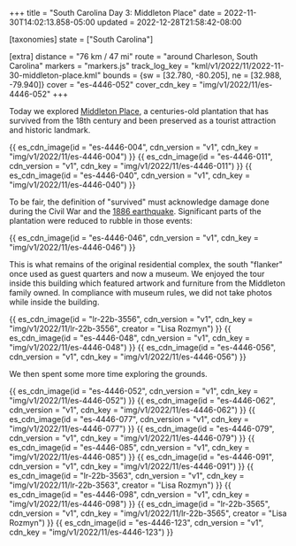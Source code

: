 +++
title = "South Carolina Day 3: Middleton Place"
date = 2022-11-30T14:02:13.858-05:00
updated = 2022-12-28T21:58:42-08:00

[taxonomies]
state = ["South Carolina"]

[extra]
distance = "76 km / 47 mi"
route = "around Charleson, South Carolina"
markers = "markers.js"
track_log_key = "kml/v1/2022/11/2022-11-30-middleton-place.kml"
bounds = {sw = [32.780, -80.205], ne = [32.988, -79.940]}
cover = "es-4446-052"
cover_cdn_key = "img/v1/2022/11/es-4446-052"
+++

Today we explored [Middleton Place](https://www.middletonplace.org), a centuries-old plantation that has survived from the 18th century and been preserved as a tourist attraction and historic landmark.

<!-- more -->

{{ es_cdn_image(id = "es-4446-004", cdn_version = "v1", cdn_key = "img/v1/2022/11/es-4446-004") }}
{{ es_cdn_image(id = "es-4446-011", cdn_version = "v1", cdn_key = "img/v1/2022/11/es-4446-011") }}
{{ es_cdn_image(id = "es-4446-040", cdn_version = "v1", cdn_key = "img/v1/2022/11/es-4446-040") }}

To be fair, the definition of "survived" must acknowledge damage done during the Civil War and the [1886 earthquake](https://en.wikipedia.org/wiki/1886_Charleston_earthquake). Significant parts of the plantation were reduced to rubble in those events:

{{ es_cdn_image(id = "es-4446-046", cdn_version = "v1", cdn_key = "img/v1/2022/11/es-4446-046") }}

This is what remains of the original residential complex, the south "flanker" once used as guest quarters and now a museum. We enjoyed the tour inside this building which featured artwork and furniture from the Middleton family owned. In compliance with museum rules, we did not take photos while inside the building.

{{ es_cdn_image(id = "lr-22b-3556", cdn_version = "v1", cdn_key = "img/v1/2022/11/lr-22b-3556", creator = "Lisa Rozmyn") }}
{{ es_cdn_image(id = "es-4446-048", cdn_version = "v1", cdn_key = "img/v1/2022/11/es-4446-048") }}
{{ es_cdn_image(id = "es-4446-056", cdn_version = "v1", cdn_key = "img/v1/2022/11/es-4446-056") }}

We then spent some more time exploring the grounds.

{{ es_cdn_image(id = "es-4446-052", cdn_version = "v1", cdn_key = "img/v1/2022/11/es-4446-052") }}
{{ es_cdn_image(id = "es-4446-062", cdn_version = "v1", cdn_key = "img/v1/2022/11/es-4446-062") }}
{{ es_cdn_image(id = "es-4446-077", cdn_version = "v1", cdn_key = "img/v1/2022/11/es-4446-077") }}
{{ es_cdn_image(id = "es-4446-079", cdn_version = "v1", cdn_key = "img/v1/2022/11/es-4446-079") }}
{{ es_cdn_image(id = "es-4446-085", cdn_version = "v1", cdn_key = "img/v1/2022/11/es-4446-085") }}
{{ es_cdn_image(id = "es-4446-091", cdn_version = "v1", cdn_key = "img/v1/2022/11/es-4446-091") }}
{{ es_cdn_image(id = "lr-22b-3563", cdn_version = "v1", cdn_key = "img/v1/2022/11/lr-22b-3563", creator = "Lisa Rozmyn") }}
{{ es_cdn_image(id = "es-4446-098", cdn_version = "v1", cdn_key = "img/v1/2022/11/es-4446-098") }}
{{ es_cdn_image(id = "lr-22b-3565", cdn_version = "v1", cdn_key = "img/v1/2022/11/lr-22b-3565", creator = "Lisa Rozmyn") }}
{{ es_cdn_image(id = "es-4446-123", cdn_version = "v1", cdn_key = "img/v1/2022/11/es-4446-123") }}
